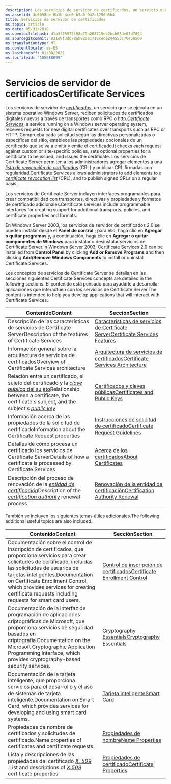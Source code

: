 ```yaml
---
description: Los servicios de servidor de certificados, un servicio que se ejecuta en un sistema operativo Windows Server, reciben solicitudes de certificados digitales nuevos a través de transportes como RPC o HTTP.
ms.assetid: 4c0098be-6b1b-4ce0-b3a0-942c1290b5b4
title: Servicios de servidor de certificados
ms.topic: article
ms.date: 05/31/2018
ms.openlocfilehash: d1a3f25972f98a79a208719eb2bcb08de07d7894
ms.sourcegitcommit: 831e8f3db78ab820e1710cede244553c70e50500
ms.translationtype: MT
ms.contentlocale: es-ES
ms.lasthandoff: 01/08/2021
ms.locfileid: "105688099"
---
```

# <a name="certificate-services"></a><span data-ttu-id="a5c45-103">Servicios de servidor de certificados</span><span class="sxs-lookup"><span data-stu-id="a5c45-103">Certificate Services</span></span>

<span data-ttu-id="a5c45-104">Los servicios de servidor de [*certificados*](../secgloss/c-gly.md), un servicio que se ejecuta en un sistema operativo Windows Server, reciben solicitudes de certificados digitales nuevos a través de transportes como RPC o http.</span><span class="sxs-lookup"><span data-stu-id="a5c45-104">[*Certificate Services*](../secgloss/c-gly.md), a service running on a Windows server operating system, receives requests for new digital certificates over transports such as RPC or HTTP.</span></span> <span data-ttu-id="a5c45-105">Comprueba cada solicitud según las directivas personalizadas o específicas del sitio, establece las propiedades opcionales de un certificado que se va a emitir y emite el certificado.</span><span class="sxs-lookup"><span data-stu-id="a5c45-105">It checks each request against custom or site-specific policies, sets optional properties for a certificate to be issued, and issues the certificate.</span></span> <span data-ttu-id="a5c45-106">Los servicios de Certificate Server permiten a los administradores agregar elementos a una [*lista de revocación de certificados*](../secgloss/c-gly.md) (CRL) y publicar CRL firmadas con regularidad.</span><span class="sxs-lookup"><span data-stu-id="a5c45-106">Certificate Services allows administrators to add elements to a [*certificate revocation list*](../secgloss/c-gly.md) (CRL), and to publish signed CRLs on a regular basis.</span></span>

<span data-ttu-id="a5c45-107">Los servicios de Certificate Server incluyen interfaces programables para crear compatibilidad con transportes, directivas y propiedades y formatos de certificado adicionales.</span><span class="sxs-lookup"><span data-stu-id="a5c45-107">Certificate services include programmable interfaces for creating support for additional transports, policies, and certificate properties and formats.</span></span>

<span data-ttu-id="a5c45-108">En Windows Server 2003, los servicios de servidor de certificados 2,0 se pueden instalar desde el **Panel de control** ; para ello, haga clic en **Agregar o quitar programas** y, a continuación, haga clic en **Agregar o quitar componentes de Windows** para instalar o desinstalar servicios de Certificate Server.</span><span class="sxs-lookup"><span data-stu-id="a5c45-108">In Windows Server 2003, Certificate Services 2.0 can be installed from **Control Panel** by clicking **Add or Remove Programs** and then clicking **Add/Remove Windows Components** to install or uninstall Certificate Services.</span></span>

<span data-ttu-id="a5c45-109">Los conceptos de servicios de Certificate Server se detallan en las secciones siguientes.</span><span class="sxs-lookup"><span data-stu-id="a5c45-109">Certificate Services concepts are detailed in the following sections.</span></span> <span data-ttu-id="a5c45-110">El contenido está pensado para ayudarle a desarrollar aplicaciones que interactúen con los servicios de Certificate Server.</span><span class="sxs-lookup"><span data-stu-id="a5c45-110">The content is intended to help you develop applications that will interact with Certificate Services.</span></span>



| <span data-ttu-id="a5c45-111">Contenido</span><span class="sxs-lookup"><span data-stu-id="a5c45-111">Content</span></span>                                                                                                                                                           | <span data-ttu-id="a5c45-112">Sección</span><span class="sxs-lookup"><span data-stu-id="a5c45-112">Section</span></span>                                                                    |
|-------------------------------------------------------------------------------------------------------------------------------------------------------------------|----------------------------------------------------------------------------|
| <span data-ttu-id="a5c45-113">Descripción de las características de servicios de Certificate Server</span><span class="sxs-lookup"><span data-stu-id="a5c45-113">Description of the features of Certificate Services</span></span>                                                                                                               | [<span data-ttu-id="a5c45-114">Características de servicios de Certificate Server</span><span class="sxs-lookup"><span data-stu-id="a5c45-114">Certificate Services Features</span></span>](certificate-services-features.md)         |
| <span data-ttu-id="a5c45-115">Información general sobre la arquitectura de servicios de certificados</span><span class="sxs-lookup"><span data-stu-id="a5c45-115">Overview of Certificate Services architecture</span></span>                                                                                                                     | [<span data-ttu-id="a5c45-116">Arquitectura de servicios de certificados</span><span class="sxs-lookup"><span data-stu-id="a5c45-116">Certificate Services Architecture</span></span>](certificate-services-architecture.md) |
| <span data-ttu-id="a5c45-117">Relación entre un certificado, el sujeto del certificado y la [ *clave pública* del sujeto](../secgloss/p-gly.md)</span><span class="sxs-lookup"><span data-stu-id="a5c45-117">Relationship between a certificate, the certificate's subject, and the subject's [*public key*](../secgloss/p-gly.md)</span></span> | [<span data-ttu-id="a5c45-118">Certificados y claves públicas</span><span class="sxs-lookup"><span data-stu-id="a5c45-118">Certificates and Public Keys</span></span>](certificates-and-public-keys.md)           |
| <span data-ttu-id="a5c45-119">Información acerca de las propiedades de la solicitud de certificado</span><span class="sxs-lookup"><span data-stu-id="a5c45-119">Information about the Certificate Request properties</span></span>                                                                                                              | [<span data-ttu-id="a5c45-120">Instrucciones de solicitud de certificado</span><span class="sxs-lookup"><span data-stu-id="a5c45-120">Certificate Request Guidelines</span></span>](certificate-request-guidelines.md)       |
| <span data-ttu-id="a5c45-121">Detalles de cómo procesa un certificado los servicios de Certificate Server</span><span class="sxs-lookup"><span data-stu-id="a5c45-121">Details of how a certificate is processed by Certificate Services</span></span>                                                                                                 | [<span data-ttu-id="a5c45-122">Acerca de los certificados</span><span class="sxs-lookup"><span data-stu-id="a5c45-122">About Certificates</span></span>](about-certificates.md)                               |
| <span data-ttu-id="a5c45-123">Descripción del proceso de renovación de la [*entidad de certificación*](../secgloss/c-gly.md)</span><span class="sxs-lookup"><span data-stu-id="a5c45-123">Description of the [*certification authority*](../secgloss/c-gly.md) renewal process</span></span>        | [<span data-ttu-id="a5c45-124">Renovación de la entidad de certificación</span><span class="sxs-lookup"><span data-stu-id="a5c45-124">Certification Authority Renewal</span></span>](certification-authority-renewal.md)     |



 

<span data-ttu-id="a5c45-125">También se incluyen los siguientes temas útiles adicionales.</span><span class="sxs-lookup"><span data-stu-id="a5c45-125">The following additional useful topics are also included.</span></span>



| <span data-ttu-id="a5c45-126">Contenido</span><span class="sxs-lookup"><span data-stu-id="a5c45-126">Content</span></span>                                                                                                                                             | <span data-ttu-id="a5c45-127">Sección</span><span class="sxs-lookup"><span data-stu-id="a5c45-127">Section</span></span>                                                              |
|-----------------------------------------------------------------------------------------------------------------------------------------------------|----------------------------------------------------------------------|
| <span data-ttu-id="a5c45-128">Documentación sobre el control de inscripción de certificados, que proporciona servicios para crear solicitudes de certificado, incluidas las solicitudes de usuarios de tarjetas inteligentes.</span><span class="sxs-lookup"><span data-stu-id="a5c45-128">Documentation on Certificate Enrollment Control, which provides services for creating certificate requests including requests for smart card users.</span></span> | [<span data-ttu-id="a5c45-129">Control de inscripción de certificados</span><span class="sxs-lookup"><span data-stu-id="a5c45-129">Certificate Enrollment Control</span></span>](certificate-enrollment-control.md) |
| <span data-ttu-id="a5c45-130">Documentación de la interfaz de programación de aplicaciones criptográficas de Microsoft, que proporciona servicios de seguridad basados en criptografía.</span><span class="sxs-lookup"><span data-stu-id="a5c45-130">Documentation on the Microsoft Cryptographic Application Programming Interface, which provides cryptography-based security services.</span></span>                | [<span data-ttu-id="a5c45-131">Cryptography Essentials</span><span class="sxs-lookup"><span data-stu-id="a5c45-131">Cryptography Essentials</span></span>](cryptography-essentials.md)               |
| <span data-ttu-id="a5c45-132">Documentación de la tarjeta inteligente, que proporciona servicios para el desarrollo y el uso de sistemas de tarjeta inteligente.</span><span class="sxs-lookup"><span data-stu-id="a5c45-132">Documentation on Smart Card, which provides services for developing and using smart card systems.</span></span>                                                   | [<span data-ttu-id="a5c45-133">Tarjeta inteligente</span><span class="sxs-lookup"><span data-stu-id="a5c45-133">Smart Card</span></span>](../secauthn/smart-card-authentication.md)                     |
| <span data-ttu-id="a5c45-134">Propiedades de nombre de certificados y solicitudes de certificado.</span><span class="sxs-lookup"><span data-stu-id="a5c45-134">Name properties of certificates and certificate requests.</span></span>                                                                                           | [<span data-ttu-id="a5c45-135">Propiedades de nombre</span><span class="sxs-lookup"><span data-stu-id="a5c45-135">Name Properties</span></span>](name-properties.md)                               |
| <span data-ttu-id="a5c45-136">Lista y descripciones de las propiedades del certificado [*X. 509*](../secgloss/x-gly.md) .</span><span class="sxs-lookup"><span data-stu-id="a5c45-136">List and descriptions of [*X.509*](../secgloss/x-gly.md) certificate properties.</span></span>                                  | [<span data-ttu-id="a5c45-137">Propiedades de certificado</span><span class="sxs-lookup"><span data-stu-id="a5c45-137">Certificate Properties</span></span>](certificate-properties.md)                 |



 

 

 
